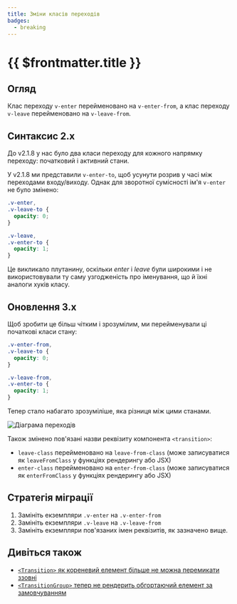 ```yaml
---
title: Зміни класів переходів
badges:
  - breaking
---
```


# {{ $frontmatter.title }} <MigrationBadges :badges="$frontmatter.badges" />

## Огляд

Клас переходу `v-enter` перейменовано на `v-enter-from`, а клас переходу `v-leave` перейменовано на `v-leave-from`.

## Синтаксис 2.x

До v2.1.8 у нас було два класи переходу для кожного напрямку переходу: початковий і активний стани.

У v2.1.8 ми представили `v-enter-to`, щоб усунути розрив у часі між переходами входу/виходу. Однак для зворотної сумісності ім'я `v-enter` не було змінено:

```css
.v-enter,
.v-leave-to {
  opacity: 0;
}

.v-leave,
.v-enter-to {
  opacity: 1;
}
```

Це викликало плутанину, оскільки _enter_ і _leave_ були широкими і не використовували ту саму узгодженість про іменування, що й їхні аналоги хуків класу.

## Оновлення 3.x

Щоб зробити це більш чітким і зрозумілим, ми перейменували ці початкові класи стану:

```css
.v-enter-from,
.v-leave-to {
  opacity: 0;
}

.v-leave-from,
.v-enter-to {
  opacity: 1;
}
```

Тепер стало набагато зрозуміліше, яка різниця між цими станами.

![Діаграма переходів](/images/transitions.svg)

Також змінено пов'язані назви реквізиту компонента `<transition>`:

- `leave-class` перейменовано на `leave-from-class` (може записуватися як `leaveFromClass` у функціях рендерингу або JSX)
- `enter-class` перейменовано на `enter-from-class` (може записуватися як `enterFromClass` у функціях рендерингу або JSX)

## Стратегія міграції

1. Замініть екземпляри `.v-enter` на `.v-enter-from`
2. Замініть екземпляри `.v-leave` на `.v-leave-from`
3. Замініть екземпляри пов'язаних імен реквізитів, як зазначено вище.

## Дивіться також

- [`<Transition>` як кореневий елемент більше не можна перемикати ззовні](./transition-as-root.html)
- [`<TransitionGroup>` тепер не рендерить обгортаючий елемент за замовчуванням](./transition-group.html)
